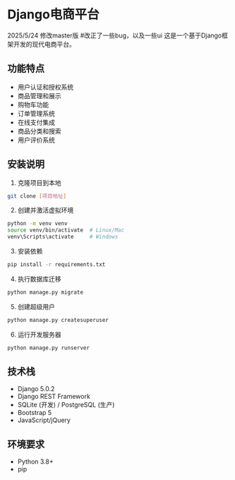 # Django电商平台
2025/5/24 修改master版 
#改正了一些bug，以及一些ui
这是一个基于Django框架开发的现代电商平台。

## 功能特点

- 用户认证和授权系统
- 商品管理和展示
- 购物车功能
- 订单管理系统
- 在线支付集成
- 商品分类和搜索
- 用户评价系统

## 安装说明

1. 克隆项目到本地
```bash
git clone [项目地址]
```

2. 创建并激活虚拟环境
```bash
python -m venv venv
source venv/bin/activate  # Linux/Mac
venv\Scripts\activate     # Windows
```

3. 安装依赖
```bash
pip install -r requirements.txt
```

4. 执行数据库迁移
```bash
python manage.py migrate
```

5. 创建超级用户
```bash
python manage.py createsuperuser
```

6. 运行开发服务器
```bash
python manage.py runserver
```

## 技术栈

- Django 5.0.2
- Django REST Framework
- SQLite (开发) / PostgreSQL (生产)
- Bootstrap 5
- JavaScript/jQuery

## 环境要求

- Python 3.8+
- pip 
